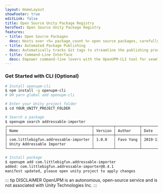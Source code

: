 ```yaml
---
layout: HomeLayout
showFooter: true
editLink: false
title: Open Source Unity Package Registry
heroText: Open Source Unity Package Registry
features:
- title: Open Source Packages
  desc: Hosts over <%= package_count %> open source packages, carefully curated by the community.
- title: Automated Package Publishing
  desc: Automatically tracks Git tags to streamline the publishing process and ensure packages are always up-to-date.
- title: Command-Line Interface
  desc: Empower command-line lovers with the OpenUPM-CLI tool for seamless UPM registry interaction.
---
```

### Get Started with CLI (Optional)

```sh
# Install openupm-cli
$ npm install -g openupm-cli
# OR yarn global add openupm-cli

# Enter your Unity project folder
$ cd YOUR_UNITY_PROJECT_FOLDER

# Search a package
$ openupm search addressable-importer
┌───────────────────────────────────────┬─────────┬───────────┬────────────┐
│ Name                                  │ Version │ Author    │ Date       │
├───────────────────────────────────────┼─────────┼───────────┼────────────┤
│ com.littlebigfun.addressable-importer │ 1.0.0   │ Favo Yang │ 2019-11-25 │
│ Unity Addressable Importer            │         │           │            │
└───────────────────────────────────────┴─────────┴───────────┴────────────┘

# Install package
$ openupm add com.littlebigfun.addressable-importer
added: com.littlebigfun.addressable-importer@0.4.1
manifest updated, please open unity project to apply changes
```

::: tip DISCLAIMER
OpenUPM is an autonomous, open-source service and is not associated with Unity Technologies Inc.
:::